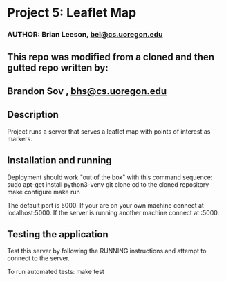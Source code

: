 # Project 5: Leaflet Map

### AUTHOR: Brian Leeson, bel@cs.uoregon.edu

## This repo was modified from a cloned and then gutted repo written by:
## Brandon Sov , bhs@cs.uoregon.edu ###

## Description ##
Project runs a server that serves a leaflet map with points of interest as markers.

## Installation and running ##
Deployment should work "out of the box" with this command sequence:
	sudo apt-get install python3-venv
	git clone <gitURL>
	cd to the cloned repository
	make configure
	make run

The default port is 5000. If your are on your own machine connect at localhost:5000. 
If the server is running another machine connect at <OtherMachineIP>:5000.

## Testing the application ## 
Test this server by following the RUNNING instructions and attempt to connect to the server.

To run automated tests:
	make test
